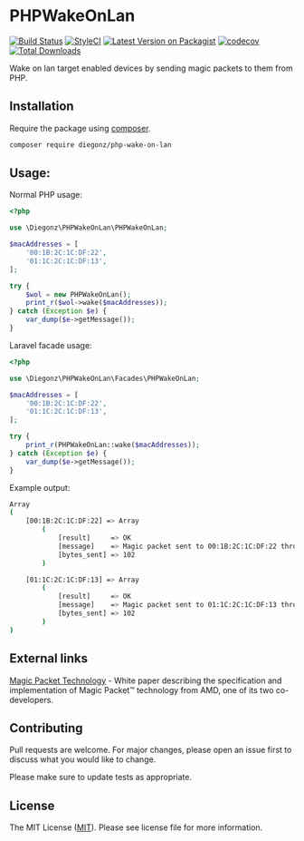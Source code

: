 # PHPWakeOnLan

[![Build Status](https://travis-ci.com/diegonz/PHPWakeOnLan.svg?branch=master)](https://travis-ci.com/diegonz/PHPWakeOnLan)
[![StyleCI](https://github.styleci.io/repos/128269954/shield?branch=master)](https://github.styleci.io/repos/128269954)
[![Latest Version on Packagist](https://img.shields.io/packagist/v/diegonz/php-wake-on-lan.svg?style=flat)](https://packagist.org/packages/diegonz/php-wake-on-lan)
[![codecov](https://codecov.io/gh/diegonz/PHPWakeOnLan/branch/master/graph/badge.svg)](https://codecov.io/gh/diegonz/PHPWakeOnLan)
[![Total Downloads](https://img.shields.io/packagist/dt/diegonz/php-wake-on-lan.svg?style=flat)](https://packagist.org/packages/diegonz/php-wake-on-lan)


Wake on lan target enabled devices by sending magic packets to them from PHP.

## Installation

Require the package using [composer](https://getcomposer.org/).

```bash
composer require diegonz/php-wake-on-lan
```

## Usage:

Normal PHP usage:

```php
<?php

use \Diegonz\PHPWakeOnLan\PHPWakeOnLan;

$macAddresses = [
    '00:1B:2C:1C:DF:22',
    '01:1C:2C:1C:DF:13',
];

try {
    $wol = new PHPWakeOnLan();
    print_r($wol->wake($macAddresses));
} catch (Exception $e) {
    var_dump($e->getMessage());
}
```

Laravel facade usage:

```php
<?php

use \Diegonz\PHPWakeOnLan\Facades\PHPWakeOnLan;

$macAddresses = [
    '00:1B:2C:1C:DF:22',
    '01:1C:2C:1C:DF:13',
];

try {
    print_r(PHPWakeOnLan::wake($macAddresses));
} catch (Exception $e) {
    var_dump($e->getMessage());
}
```

Example output:

```bash
Array
(
    [00:1B:2C:1C:DF:22] => Array
        (
            [result]     => OK
            [message]    => Magic packet sent to 00:1B:2C:1C:DF:22 through 255.255.255.255
            [bytes_sent] => 102
        )

    [01:1C:2C:1C:DF:13] => Array
        (
            [result]     => OK
            [message]    => Magic packet sent to 01:1C:2C:1C:DF:13 through 255.255.255.255
            [bytes_sent] => 102
        )
)
```

## External links

[Magic Packet Technology](http://support.amd.com/TechDocs/20213.pdf) -
White paper describing the specification and implementation of Magic Packet™
technology from AMD, one of its two co-developers.

## Contributing
Pull requests are welcome. For major changes, please open an issue first to discuss what you would like to change.

Please make sure to update tests as appropriate.

## License
The MIT License ([MIT](./LICENSE.md)). Please see license file for more information.

